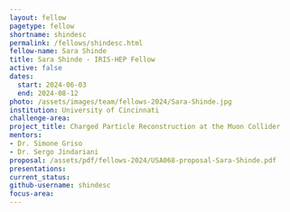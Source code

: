 ```yaml
---
layout: fellow
pagetype: fellow
shortname: shindesc
permalink: /fellows/shindesc.html
fellow-name: Sara Shinde
title: Sara Shinde - IRIS-HEP Fellow
active: false
dates:
  start: 2024-06-03
  end: 2024-08-12
photo: /assets/images/team/fellows-2024/Sara-Shinde.jpg
institution: University of Cincinnati
challenge-area:
project_title: Charged Particle Reconstruction at the Muon Collider
mentors:
- Dr. Simone Griso
- Dr. Sergo Jindariani
proposal: /assets/pdf/fellows-2024/USA068-proposal-Sara-Shinde.pdf
presentations:
current_status:
github-username: shindesc
focus-area:
---
```

